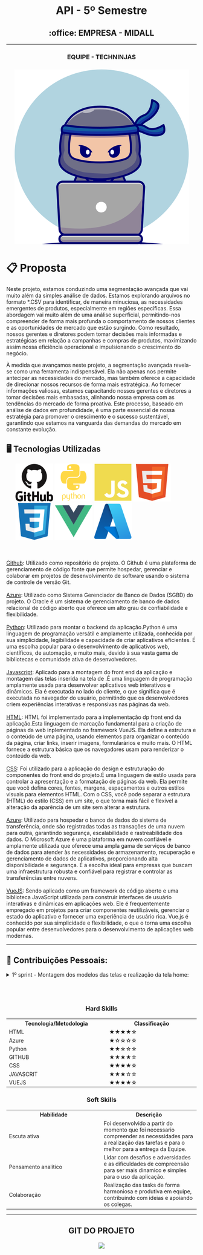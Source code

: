 <h1 align="center"> API - 5º Semestre</h1>
<h2 align="center">:office: EMPRESA - MIDALL </h2>


----------------------------------------------------------------------------------------------------------------------------------------------------------------------------------
<h3 align="center"> 
 EQUIPE - TECHNINJAS
<h3 align="center"> 

![logo_projeto](https://github.com/Orlandi-a11/PortifolioFatecApi/blob/main/IMG/logo-techNinjass.png)



# :clipboard: Proposta
Neste projeto, estamos conduzindo uma segmentação avançada que vai muito além da simples análise de dados. Estamos explorando arquivos no formato *.CSV para identificar, de maneira minuciosa, as necessidades emergentes de produtos, especialmente em regiões específicas. Essa abordagem vai muito além de uma análise superficial, permitindo-nos compreender de forma mais profunda o comportamento de nossos clientes e as oportunidades de mercado que estão surgindo. Como resultado, nossos gerentes e diretores podem tomar decisões mais informadas e estratégicas em relação a campanhas e compras de produtos, maximizando assim nossa eficiência operacional e impulsionando o crescimento do negócio.

À medida que avançamos neste projeto, a segmentação avançada revela-se como uma ferramenta indispensável. Ela não apenas nos permite antecipar as necessidades do mercado, mas também oferece a capacidade de direcionar nossos recursos de forma mais estratégica. Ao fornecer informações valiosas, estamos capacitando nossos gerentes e diretores a tomar decisões mais embasadas, alinhando nossa empresa com as tendências do mercado de forma proativa. Este processo, baseado em análise de dados em profundidade, é uma parte essencial de nossa estratégia para promover o crescimento e o sucesso sustentável, garantindo que estamos na vanguarda das demandas do mercado em constante evolução.

## :desktop_computer: Tecnologias Utilizadas
<ul>
<img src="https://raw.githubusercontent.com/devicons/devicon/1119b9f84c0290e0f0b38982099a2bd027a48bf1/icons/github/github-original-wordmark.svg" width="100"    height="100" />	
<img src="https://raw.githubusercontent.com/devicons/devicon/1119b9f84c0290e0f0b38982099a2bd027a48bf1/icons/python/python-plain-wordmark.svg" width="100" height="100" />
<img src="https://raw.githubusercontent.com/devicons/devicon/master/icons/javascript/javascript-plain.svg" width="100" height="100" />
<img src="https://raw.githubusercontent.com/devicons/devicon/master/icons/html5/html5-original.svg" width="100" height="100" />
<img src="https://raw.githubusercontent.com/devicons/devicon/master/icons/css3/css3-original.svg" width="100" height="100" />
<img src="https://raw.githubusercontent.com/devicons/devicon/master/icons/vuejs/vuejs-original.svg" width="100" height="100" />
<img src="https://raw.githubusercontent.com/devicons/devicon/master/icons/azure/azure-original.svg" width="100" height="100" />

</ul>
 <br></br>
 <a href="https://github.com">Github</a>: Utilizado como repositório de projeto. O Github é uma plataforma de gerenciamento de código fonte que permite hospedar, gerenciar e colaborar em projetos de desenvolvimento de software usando o sistema de controle de versão Git.
<br></br>
<a href="https://www.oracle.com/br/">Azure</a>: Utilizado como Sistema Gerenciador de Banco de Dados (SGBD) do projeto. O Oracle  é um sistema de gerenciamento de banco de dados relacional de código aberto que oferece um alto grau de confiabilidade e flexibilidade.
<br></br>
<a href="https://www.python.org">Python</a>: Utilizado para montar o backend da aplicação.Python é uma linguagem de programação versátil e amplamente utilizada, conhecida por sua simplicidade, legibilidade e capacidade de criar aplicativos eficientes. É uma escolha popular para o desenvolvimento de aplicativos web, científicos, de automação, e muito mais, devido à sua vasta gama de bibliotecas e comunidade ativa de desenvolvedores.
<br></br>
<a href="https://developer.mozilla.org/en-US/docs/Web/JavaScript">Javascript</a>: Aplicado para a montagem do front end da aplicação e montagem das telas inserida na tela de .É uma linguagem de programação amplamente usada para desenvolver aplicativos web interativos e dinâmicos. Ela é executada no lado do cliente, o que significa que é executada no navegador do usuário, permitindo que os desenvolvedores criem experiências interativas e responsivas nas páginas da web.
<br></br>
<a href="https://developer.mozilla.org/en-US/docs/Web/HTML">HTML</a>: HTML foi implementado para a implementação dp front end da aplicação.Esta linguagem de marcação fundamental para a criação de páginas da web inplementado no framework VueJS. Ela define a estrutura e o conteúdo de uma página, usando elementos para organizar o conteúdo da página, criar links, inserir imagens, formularários e muito mais. O HTML fornece a estrutura básica que os navegadores usam para renderizar o conteúdo da web.
<br></br>
<a href="https://developer.mozilla.org/en-US/docs/Web/CSS">CSS</a>: Foi utilizado para a aplicação do design e estruturação do componentes do front end do projeto.É uma linguagem de estilo usada para controlar a apresentação e a formatação de páginas da web. Ela permite que você defina cores, fontes, margens, espaçamentos e outros estilos visuais para elementos HTML. Com o CSS, você pode separar a estrutura (HTML) do estilo (CSS) em um site, o que torna mais fácil e flexível a alteração da aparência de um site sem alterar a estrutura. 
<br></br>
<a href="https://azure.microsoft.com">Azure</a>: Utilizado para hospedar o banco de dados do sistema de transferência, onde são registradas todas as transações de uma nuvem para outra, garantindo segurança, escalabilidade e rastreabilidade dos dados. O Microsoft Azure é uma plataforma em nuvem confiável e amplamente utilizada que oferece uma ampla gama de serviços de banco de dados para atender às necessidades de armazenamento, recuperação e gerenciamento de dados de aplicativos, proporcionando alta disponibilidade e segurança. É a escolha ideal para empresas que buscam uma infraestrutura robusta e confiável para registrar e controlar as transferências entre nuvens.
<br></br>
<a href="https://vuejs.org">VueJS</a>: Sendo aplicado como um framework de código aberto e uma biblioteca JavaScript utilizada para construir interfaces de usuário interativas e dinâmicas em aplicações web. Ele é frequentemente empregado em projetos para criar componentes reutilizáveis, gerenciar o estado do aplicativo e fornecer uma experiência de usuário rica. Vue.js é conhecido por sua simplicidade e flexibilidade, o que o torna uma escolha popular entre desenvolvedores para o desenvolvimento de aplicações web modernas.


-------------------------------------------------------------------------------------------------------------------------------------------------------------

 ## :dart: Contribuições Pessoais: 


<details>
<summary> 1º sprint - Montagem dos modelos das telas e realização da tela home: </summary>
  
- Tarefa de montagem das telas realizada no figma e inicio do projeto com a tela home no vue.js;

2° Sprint - Criação da tela de configuração do google drive para a azure:
- Realizada a criação das telas visual para conectar a nuvem do driver para realização da transferencia da azure;

3° Sprint - Ajuste na tela de configuração e inserção do modal :
- Ajuste da tela de configuração do projeto e inserção do modal na tela de configuração da azure e drive;

4° Sprint - Ajuste da tela de parametro de tempo:
- E como sprint final realizei os ajustes de tempo e minuto para a transferencia de dados do projeto;

</details>

  
</details>


<br></br>

<h3 align="center"> Hard Skills </h3>
  <table align="center">
    <tr>
      <th width="300px">Tecnologia/Metodologia</th>
      <th width="300px">Classificação</th>
    </tr>
    <tr>
      <td>HTML</td>
      <td>★★★★☆</td>
    </tr>
    <tr>
      <td>Azure</td>
      <td>★☆☆☆☆</td>
    </tr>	
    <tr>
      <td>Python</td>
      <td>★★☆☆☆</td>
    </tr>
    <tr>
      <td>GITHUB</td>
      <td>★★★★☆</td>
    </tr>
     <tr>
      <td>CSS</td>
      <td>★★★★☆</td>
    </tr>
      <tr>
      <td>JAVASCRIT</td>
      <td>★★★☆☆</td>
    </tr>
 <tr>
      <td>VUEJS</td>
      <td>★★★★☆</td>
    </tr>


  </table>

 <h3 align="center">Soft Skills</h3>
  <table align="center">
    <tr>
      <th width="300px">Habilidade</th>
      <th width="300px">Descrição</th>
    </tr>
    <tr>
      <td>Escuta ativa</td>
      <td>Foi desenvolvido a partir do momento que foi necessario compreender as necessidades para a realização das tarefas e para o melhor para a entrega da Equipe.</td>
    </tr>
    <tr>
      <td>Pensamento analítico</td>
      <td>Lidar com desafios e adversidades e as dificuldades de compreensão para ser mais dinamico e simples para o uso da aplicação.</td>
    </tr>
    <tr>
      <td>Colaboração</td>
      <td>Realização das tasks de forma harmoniosa e produtiva em equipe, contribuindo com ideias e apoiando os colegas.</td>
  </table>

----------------------------------------------------------------------------------------------------------------------------------------------------------------------------------

<h2 align="center"> GIT DO PROJETO</h2>

<h5 align="center"><a href="https://github.com/TechNinjass"><img src="https://img.shields.io/badge/GitHub-Repositório Projeto-181717?style=for-the-badge&logo=github"></a>
</h5>


